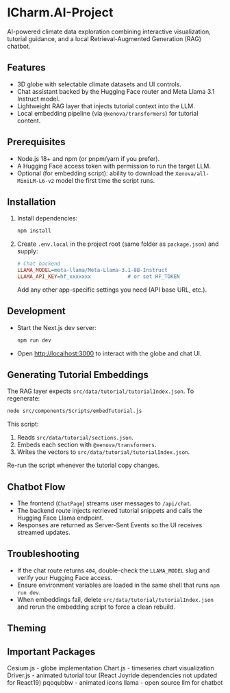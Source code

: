 # ICharm.AI-Project

AI-powered climate data exploration combining interactive visualization, tutorial guidance, and a local Retrieval-Augmented Generation (RAG) chatbot.

## Features

- 3D globe with selectable climate datasets and UI controls.
- Chat assistant backed by the Hugging Face router and Meta Llama 3.1 Instruct model.
- Lightweight RAG layer that injects tutorial context into the LLM.
- Local embedding pipeline (via `@xenova/transformers`) for tutorial content.

## Prerequisites

- Node.js 18+ and npm (or pnpm/yarn if you prefer).
- A Hugging Face access token with permission to run the target LLM.
- Optional (for embedding script): ability to download the `Xenova/all-MiniLM-L6-v2` model the first time the script runs.

## Installation

1. Install dependencies:
   ```bash
   npm install
   ```
2. Create `.env.local` in the project root (same folder as `package.json`) and supply:
   ```ini
   # Chat backend
   LLAMA_MODEL=meta-llama/Meta-Llama-3.1-8B-Instruct
   LLAMA_API_KEY=hf_xxxxxxx            # or set HF_TOKEN
   ```
   Add any other app-specific settings you need (API base URL, etc.).

## Development

- Start the Next.js dev server:
  ```bash
  npm run dev
  ```
- Open <http://localhost:3000> to interact with the globe and chat UI.

## Generating Tutorial Embeddings

The RAG layer expects `src/data/tutorial/tutorialIndex.json`. To regenerate:

```bash
node src/components/Scripts/embedTutorial.js
```

This script:

1. Reads `src/data/tutorial/sections.json`.
2. Embeds each section with `@xenova/transformers`.
3. Writes the vectors to `src/data/tutorial/tutorialIndex.json`.

Re-run the script whenever the tutorial copy changes.

## Chatbot Flow

- The frontend (`ChatPage`) streams user messages to `/api/chat`.
- The backend route injects retrieved tutorial snippets and calls the Hugging Face Llama endpoint.
- Responses are returned as Server-Sent Events so the UI receives streamed updates.

## Troubleshooting

- If the chat route returns `404`, double-check the `LLAMA_MODEL` slug and verify your Hugging Face access.
- Ensure environment variables are loaded in the same shell that runs `npm run dev`.
- When embeddings fail, delete `src/data/tutorial/tutorialIndex.json` and rerun the embedding script to force a clean rebuild.

## Theming

## Important Packages

Cesium.js - globe implementation
Chart.js - timeseries chart visualization
Driver.js - animated tutorial tour (React Joyride dependencies not updated for React19)
pqoqubbw - animated icons
llama - open source llm for chatbot
